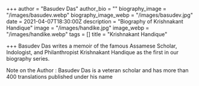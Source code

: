 +++
author = "Basudev Das"
author_bio = ""
biography_image = "/images/basudev.webp"
biography_image_webp = "/images/basudev.jpg"
date = 2021-04-07T18:30:00Z
description = "Biography of Krishnakant Handique"
image = "/images/handike.jpg"
image_webp = "/images/handike.webp"
tags = []
title = "Krishnakant Handique"

+++
Basudev Das writes a memoir of the famous Assamese Scholar, Indologist, and Philanthropist Krishnakant Handique as the first in our biography series.

Note on the Author : Basudev Das is a veteran scholar and has more than 400 translations published under his name